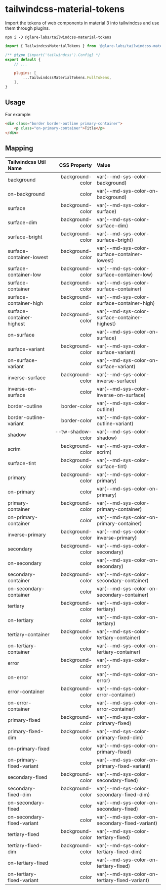 # tailwindcss-material-tokens
Import the tokens of web components in material 3 into tailwindcss and use them through plugins.


```
npm i -D @glare-labs/tailwindcss-material-tokens
```

```javascript
import { TailwindcssMaterialTokens } from '@glare-labs/tailwindcss-material-tokens'

/** @type {import('tailwindcss').Config} */
export default {
    // ...

    plugins: [
        ...TailwindcssMaterialTokens.FullTokens,
    ],
}
```

## Usage

For example:
```html
<div class="border border-outline primary-container">
    <p class="on-primary-container">Title</p>
</div>
```

## Mapping
|Tailwindcss Util Name|CSS Property|Value|
|:--|--:|:--|
|background|background-color|var(--md-sys-color-background)|
|on-background|color|var(--md-sys-color-on-background)|
|surface|background-color|var(--md-sys-color-surface)|
|surface-dim|background-color|var(--md-sys-color-surface-dim)|
|surface-bright|background-color|var(--md-sys-color-surface-bright)|
|surface-container-lowest|background-color|var(--md-sys-color-surface-container-lowest)|
|surface-container-low|background-color|var(--md-sys-color-surface-container-low)|
|surface-container|background-color|var(--md-sys-color-surface-container)|
|surface-container-high|background-color|var(--md-sys-color-surface-container-high)|
|surface-container-highest|background-color|var(--md-sys-color-surface-container-highest)|
|on-surface|color|var(--md-sys-color-on-surface)|
|surface-variant|background-color|var(--md-sys-color-surface-variant)|
|on-surface-variant|color|var(--md-sys-color-on-surface-variant)|
|inverse-surface|background-color|var(--md-sys-color-inverse-surface)|
|inverse-on-surface|color|var(--md-sys-color-inverse-on-surface)|
|border-outline|border-color|var(--md-sys-color-outline)|
|border-outline-variant|border-color|var(--md-sys-color-outline-variant)|
|shadow|--tw-shadow-color|var(--md-sys-color-shadow)|
|scrim|background-color|var(--md-sys-color-scrim)|
|surface-tint|background-color|var(--md-sys-color-surface-tint)|
|primary|background-color|var(--md-sys-color-primary)|
|on-primary|color|var(--md-sys-color-on-primary)|
|primary-container|background-color|var(--md-sys-color-primary-container)|
|on-primary-container|color|var(--md-sys-color-on-primary-container)|
|inverse-primary|background-color|var(--md-sys-color-inverse-primary)|
|secondary|background-color|var(--md-sys-color-secondary)|
|on-secondary|color|var(--md-sys-color-on-secondary)|
|secondary-container|background-color|var(--md-sys-color-secondary-container)|
|on-secondary-container|color|var(--md-sys-color-on-secondary-container)|
|tertiary|background-color|var(--md-sys-color-tertiary)|
|on-tertiary|color|var(--md-sys-color-on-tertiary)|
|tertiary-container|background-color|var(--md-sys-color-tertiary-container)|
|on-tertiary-container|color|var(--md-sys-color-on-tertiary-container)|
|error|background-color|var(--md-sys-color-error)|
|on-error|color|var(--md-sys-color-on-error)|
|error-container|background-color|var(--md-sys-color-error-container)|
|on-error-container|color|var(--md-sys-color-on-error-container)|
|primary-fixed|background-color|var(--md-sys-color-primary-fixed)|
|primary-fixed-dim|background-color|var(--md-sys-color-primary-fixed-dim)|
|on-primary-fixed|color|var(--md-sys-color-on-primary-fixed)|
|on-primary-fixed-variant|color|var(--md-sys-color-on-primary-fixed-variant)|
|secondary-fixed|background-color|var(--md-sys-color-secondary-fixed)|
|secondary-fixed-dim|background-color|var(--md-sys-color-secondary-fixed-dim)|
|on-secondary-fixed|color|var(--md-sys-color-on-secondary-fixed)|
|on-secondary-fixed-variant|color|var(--md-sys-color-on-secondary-fixed-variant)|
|tertiary-fixed|background-color|var(--md-sys-color-tertiary-fixed)|
|tertiary-fixed-dim|background-color|var(--md-sys-color-tertiary-fixed-dim)|
|on-tertiary-fixed|color|var(--md-sys-color-on-tertiary-fixed)|
|on-tertiary-fixed-variant|color|var(--md-sys-color-on-tertiary-fixed-variant)|